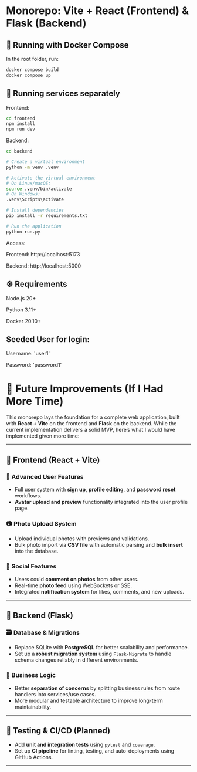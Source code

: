 # Monorepo: Vite + React (Frontend) & Flask (Backend)

## 🐳 Running with Docker Compose

In the root folder, run:

```bash
docker compose build
docker compose up
```

## 🧪 Running services separately
Frontend:
```bash
cd frontend
npm install
npm run dev
```

Backend:
```bash
cd backend

# Create a virtual environment
python -m venv .venv

# Activate the virtual environment
# On Linux/macOS:
source .venv/bin/activate
# On Windows:
.venv\Scripts\activate

# Install dependencies
pip install -r requirements.txt

# Run the application
python run.py
```
Access:

Frontend: http://localhost:5173

Backend: http://localhost:5000

## ⚙️ Requirements
Node.js 20+

Python 3.11+

Docker 20.10+

## Seeded User for login:

Username: 'user1'

Password: 'password1'

# 🚧 Future Improvements (If I Had More Time)

This monorepo lays the foundation for a complete web application, built with **React + Vite** on the frontend and **Flask** on the backend. While the current implementation delivers a solid MVP, here’s what I would have implemented given more time:

---

## 🧩 Frontend (React + Vite)

### 🔐 Advanced User Features
- Full user system with **sign up**, **profile editing**, and **password reset** workflows.
- **Avatar upload and preview** functionality integrated into the user profile page.

### 📷 Photo Upload System
- Upload individual photos with previews and validations.
- Bulk photo import via **CSV file** with automatic parsing and **bulk insert** into the database.

### 💬 Social Features
- Users could **comment on photos** from other users.
- Real-time **photo feed** using WebSockets or SSE.
- Integrated **notification system** for likes, comments, and new uploads.

---

## 🧠 Backend (Flask)

### 🗃️ Database & Migrations
- Replace SQLite with **PostgreSQL** for better scalability and performance.
- Set up a **robust migration system** using `Flask-Migrate` to handle schema changes reliably in different environments.

### 🧱 Business Logic
- Better **separation of concerns** by splitting business rules from route handlers into services/use cases.
- More modular and testable architecture to improve long-term maintainability.

---

## 🧪 Testing & CI/CD (Planned)
- Add **unit and integration tests** using `pytest` and `coverage`.
- Set up **CI pipeline** for linting, testing, and auto-deployments using GitHub Actions.

---
